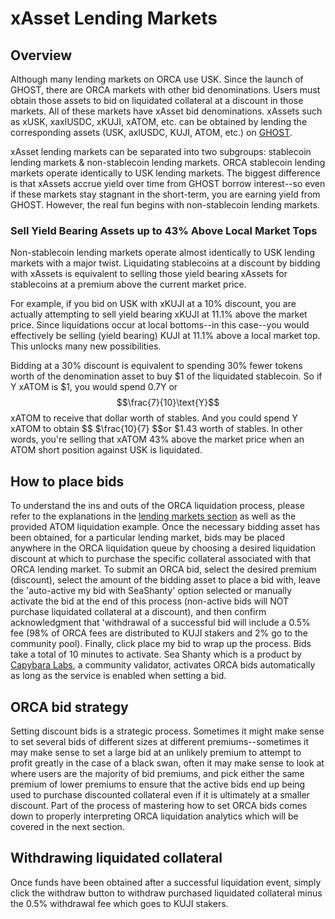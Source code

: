 # xAsset Lending Markets

## Overview

Although many lending markets on ORCA use USK. Since the launch of GHOST, there are ORCA markets with other bid denominations. Users must obtain those assets to bid on liquidated collateral at a discount in those markets. All of these markets have xAsset bid denominations. xAssets such as xUSK, xaxlUSDC, xKUJI, xATOM, etc. can be obtained by lending the corresponding assets (USK, axlUSDC, KUJI, ATOM, etc.) on [GHOST](../../../ghost-money-market/).

xAsset lending markets can be separated into two subgroups: stablecoin lending markets & non-stablecoin lending markets. ORCA stablecoin lending markets operate identically to USK lending markets. The biggest difference is that xAssets accrue yield over time from GHOST borrow interest--so even if these markets stay stagnant in the short-term, you are earning yield from GHOST. However, the real fun begins with non-stablecoin lending markets.

### Sell Yield Bearing Assets up to 43% Above Local Market Tops

Non-stablecoin lending markets operate almost identically to USK lending markets with a major twist. Liquidating stablecoins at a discount by bidding with xAssets is equivalent to selling those yield bearing xAssets for stablecoins at a premium above the current market price.

For example, if you bid on USK with xKUJI at a 10% discount, you are actually attempting to sell yield bearing xKUJI at 11.1% above the market price. Since liquidations occur at local bottoms--in this case--you would effectively be selling (yield bearing) KUJI at 11.1% above a local market top. This unlocks many new possibilities.

Bidding at a 30% discount is equivalent to spending 30% fewer tokens worth of the denomination asset to buy $1 of the liquidated stablecoin. So if Y xATOM is $1, you would spend 0.7Y or $$\frac{7}{10}\text{Y}$$ xATOM to receive that dollar worth of stables. And you could spend Y xATOM to obtain $$ $\frac{10}{7} $$or $1.43 worth of stables. In other words, you're selling that xATOM 43% above the market price when an ATOM short position against USK is liquidated. &#x20;

## How to place bids

To understand the ins and outs of the ORCA liquidation process, please refer to the explanations in the [lending markets section](./) as well as the provided ATOM liquidation example. Once the necessary bidding asset has been obtained, for a particular lending market, bids may be placed anywhere in the ORCA liquidation queue by choosing a desired liquidation discount at which to purchase the specific collateral associated with that ORCA lending market. To submit an ORCA bid, select the desired premium (discount), select the amount of the bidding asset to place a bid with, leave the 'auto-active my bid with SeaShanty' option selected or manually activate the bid at the end of this process (non-active bids will NOT purchase liquidated collateral at a discount), and then confirm acknowledgment that 'withdrawal of a successful bid will include a 0.5% fee (98% of ORCA fees are distributed to KUJI stakers and 2% go to the community pool). Finally, click place my bid to wrap up the process. Bids take a total of 10 minutes to activate. Sea Shanty which is a product by [Capybara Labs](../../../../governance/capybara-labs.md), a community validator, activates ORCA bids automatically as long as the service is enabled when setting a bid.&#x20;

## ORCA bid strategy&#x20;

Setting discount bids is a strategic process. Sometimes it might make sense to set several bids of different sizes at different premiums--sometimes it may make sense to set a large bid at an unlikely premium to attempt to profit greatly in the case of a black swan, often it may make sense to look at where users are the majority of bid premiums, and pick either the same premium of lower premiums to ensure that the active bids end up being used to purchase discounted collateral even if it is ultimately at a smaller discount. Part of the process of mastering how to set ORCA bids comes down to properly interpreting ORCA liquidation analytics which will be covered in the next section.

## Withdrawing liquidated collateral&#x20;

Once funds have been obtained after a successful liquidation event, simply click the withdraw button to withdraw purchased liquidated collateral minus the 0.5% withdrawal fee which goes to KUJI stakers.&#x20;
